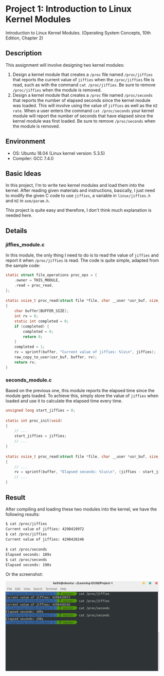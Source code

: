 # Project 1: Introduction to Linux Kernel Modules

Introduction to Linux Kernel Modules. (Operating System Concepts, 10th Edition, Chapter 2)

## Description

This assignment will involve designing two kernel modules:

1. Design a kernel module that creates a `/proc` file named `/proc/jiffies` that reports the current value of `jiffies` when the `/proc/jiffies` file is read, such as with the command `cat /proc/jiffies`. Be sure to remove `/proc/jiffies` when the module is removed.
2. Design a kernel module that creates a `/proc` file named `/proc/seconds` that reports the number of elapsed seconds since the kernel module was loaded. This will involve using the value of `jiffies` as well as the `HZ rate`. When a user enters the command `cat /proc/seconds` your kernel module will report the number of seconds that have elapsed since the kernel module was first loaded. Be sure to remove `/proc/seconds` when the module is removed.

## Environment

- OS: Ubuntu 18.04 (Linux kernel version: 5.3.5)
- Compiler: GCC 7.4.0 

## Basic Ideas

In this project, I'm to write two kernel modules and load them into the kernel. After reading given materials and instructions, basically, I just need to modify the given C code to use `jiffies`, a variable in `linux/jiffies.h` and `HZ` in `asm/param.h`.

This project is quite easy and therefore, I don't think much explanation is needed here.

## Details

### jiffies_module.c

In this module, the only thing I need to do is to read the value of `jiffies` and report it when `/proc/jiffies` is read. The code is quite simple, adapted from the sample code:

```c
static struct file_operations proc_ops = {
    .owner = THIS_MODULE,
    .read = proc_read,
};

static ssize_t proc_read(struct file *file, char __user *usr_buf, size_t count, loff_t *pos)
{
    char buffer[BUFFER_SIZE];
    int rv = 0;
    static int completed = 0;
    if (completed) {
        completed = 0;
        return 0;
    }
    completed = 1;
    rv = sprintf(buffer, "Current value of jiffies: %lu\n", jiffies);
    raw_copy_to_user(usr_buf, buffer, rv);
    return rv;
}
```

### seconds_module.c

Based on the previous one, this module reports the elapsed time since the module gets loaded. To achieve this, simply store the value of `jiffies` when loaded and use it to calculate the elapsed time every time.

```c
unsigned long start_jiffies = 0;

static int proc_init(void)
{
	// ...
    start_jiffies = jiffies;
    // ...
}

static ssize_t proc_read(struct file *file, char __user *usr_buf, size_t count, loff_t *pos)
{
	// ...
    rv = sprintf(buffer, "Elapsed seconds: %lus\n", (jiffies - start_jiffies) / HZ);
	// ...
}
```

## Result

After compiling and loading these two modules into the kernel, we have the following results:

```bash
$ cat /proc/jiffies
Current value of jiffies: 4298419972
$ cat /proc/jiffies
Current value of jiffies: 4298420246

$ cat /proc/seconds
Elapsed seconds: 189s
$ cat /proc/seconds
Elapsed seconds: 190s
```

Or the screenshot:

![Screenshot](./screenshot.png)
